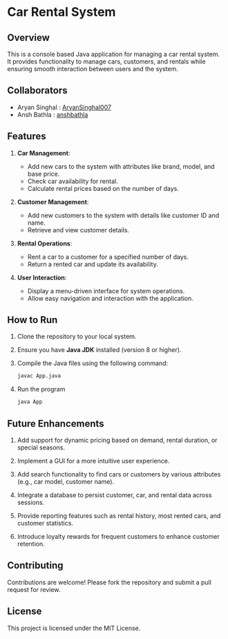 # Car Rental System

## Overview
This is a console based Java application for managing a car rental system. It provides functionality to manage cars, customers, and rentals while ensuring smooth interaction between users and the system.

## Collaborators
- Aryan Singhal : [AryanSinghal007](https://github.com/AryanSinghal007)
- Ansh Bathla : [anshbathla](https://github.com/anshbathla)

## Features

1. **Car Management**:
   - Add new cars to the system with attributes like brand, model, and base price.
   - Check car availability for rental.
   - Calculate rental prices based on the number of days.

2. **Customer Management**:
   - Add new customers to the system with details like customer ID and name.
   - Retrieve and view customer details.

3. **Rental Operations**:
   - Rent a car to a customer for a specified number of days.
   - Return a rented car and update its availability.

4. **User Interaction**:
   - Display a menu-driven interface for system operations.
   - Allow easy navigation and interaction with the application.

## How to Run

1. Clone the repository to your local system.
2. Ensure you have **Java JDK** installed (version 8 or higher).
3. Compile the Java files using the following command:

   ```bash
   javac App.java
4. Run the program

   ```bash
   java App

## Future Enhancements

1. Add support for dynamic pricing based on demand, rental duration, or special seasons.

2. Implement a GUI for a more intuitive user experience.

3. Add search functionality to find cars or customers by various attributes (e.g., car model, customer name).

4. Integrate a database to persist customer, car, and rental data across sessions.

5. Provide reporting features such as rental history, most rented cars, and customer statistics.

6. Introduce loyalty rewards for frequent customers to enhance customer retention.

## Contributing
Contributions are welcome! Please fork the repository and submit a pull request for review.

## License
This project is licensed under the MIT License.
